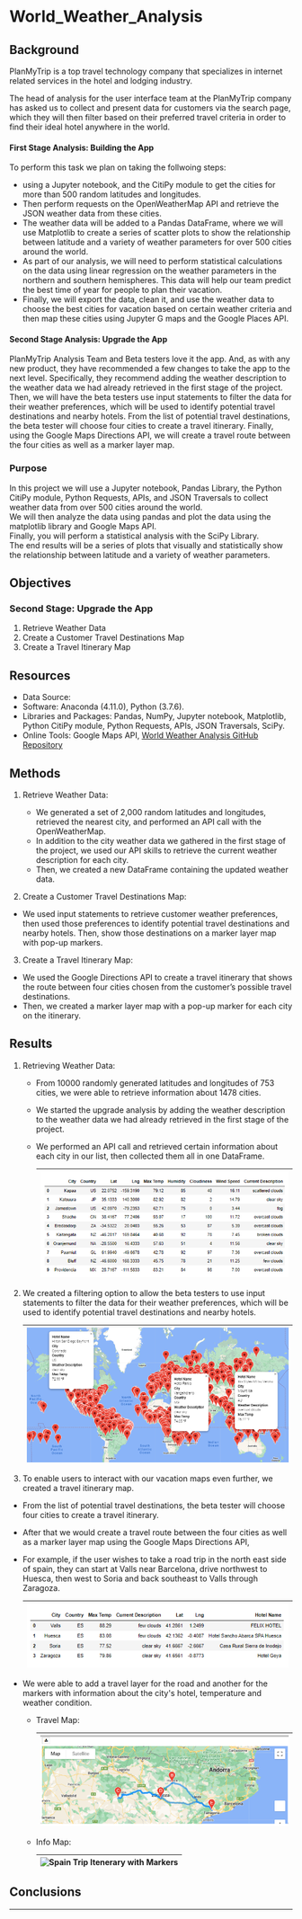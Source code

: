 # World_Weather_Analysis


## Background 

PlanMyTrip is a top travel technology company that specializes in internet related services in the hotel and lodging industry. <br>

The head of analysis for the user interface team at the PlanMyTrip company has asked us to collect and present data for customers via the search page, which they will then filter based on their preferred travel criteria in order to find their ideal hotel anywhere in the world. <br>

#### First Stage Analysis: Building the App
To perform this task we plan on taking the follwoing steps: 
- using a Jupyter notebook, and the CitiPy module to get the cities for more than 500 random latitudes and longitudes.
- Then perform requests on the OpenWeatherMap API and retrieve the JSON weather data from these cities. 
- The weather data will be added to a Pandas DataFrame, where we will use Matplotlib to create a series of scatter plots to show the relationship between latitude and a variety of weather parameters for over 500 cities around the world. 
- As part of our analysis, we will need to perform statistical calculations on the data using linear regression on the weather parameters in the northern and southern hemispheres. This data will help our team predict the best time of year for people to plan their vacation. 
- Finally, we will export the data, clean it, and use the weather data to choose the best cities for vacation based on certain weather criteria and then map these cities using Jupyter G maps and the Google Places API. 

#### Second Stage Analysis: Upgrade the App
PlanMyTrip Analysis Team and Beta testers love it the app. And, as with any new product, they have recommended a few changes to take the app to the next level. Specifically, they recommend adding the weather description to the weather data we had already retrieved in the first stage of the project. Then, we will have the beta testers use input statements to filter the data for their weather preferences, which will be used to identify potential travel destinations and nearby hotels. From the list of potential travel destinations, the beta tester will choose four cities to create a travel itinerary. Finally, using the Google Maps Directions API, we will create a travel route between the four cities as well as a marker layer map.


### Purpose

In this project we will use a Jupyter notebook, Pandas Library, the Python CitiPy module, Python Requests, APIs, and JSON Traversals to collect weather data from over 500 cities around the world. <br>
We will then analyze the data using pandas and plot the data using the matplotlib library and Google Maps API.  <br>
Finally, you will perform a statistical analysis with the SciPy Library. <br>
The end results will be a series of plots that visually and statistically show the relationship between latitude and a variety of weather parameters. 


## Objectives

### Second Stage: Upgrade the App
1. Retrieve Weather Data
2. Create a Customer Travel Destinations Map
3. Create a Travel Itinerary Map


## Resources
- Data Source: 
- Software: Anaconda (4.11.0), Python (3.7.6).
- Libraries and Packages: Pandas, NumPy, Jupyter notebook, Matplotlib, Python CitiPy module, Python Requests, APIs, JSON Traversals, SciPy. 
- Online Tools: Google Maps API, [World Weather Analysis GitHub Repository](https://github.com/Magzzie/World_Weather_Analysis)


## Methods 

1. Retrieve Weather Data: 
    - We generated a set of 2,000 random latitudes and longitudes, retrieved the nearest city, and performed an API call with the OpenWeatherMap. 
    - In addition to the city weather data we gathered in the first stage of the project, we used our API skills to retrieve the current weather description for each city. 
    - Then, we created a new DataFrame containing the updated weather data.

2. Create a Customer Travel Destinations Map:
- We used input statements to retrieve customer weather preferences, then used those preferences to identify potential travel destinations and nearby hotels. Then, show those destinations on a marker layer map with pop-up markers.

3. Create a Travel Itinerary Map:
- We used the Google Directions API to create a travel itinerary that shows the route between four cities chosen from the customer’s possible travel destinations. 
- Then, we created a marker layer map with a pop-up marker for each city on the itinerary.



## Results

1. Retrieving Weather Data: 
    - From 10000 randomly generated latitudes and longitudes of 753 cities, we were able to retrieve information about 1478 cities. 
    - We started the upgrade analysis by adding the weather description to the weather data we had already retrieved in the first stage of the project.
    - We performed an API call and retrieved certain information about each city in our list, then collected them all in one DataFrame. <br>
        
        |![677 Cities DataFrame.](./Images/city_data_df.png)|
        |-|

2. We created a filtering option to allow the beta testers to use input statements to filter the data for their weather preferences, which will be used to identify potential travel destinations and nearby hotels. <br>
        
    |![Hotels Map Based on Selected Temps](./Vacation_Search/hotels_map_70_80.png)|
    |-|

3. To enable users to interact with our vacation maps even further, we created a travel itinerary map. 
- From the list of potential travel destinations, the beta tester will choose four cities to create a travel itinerary. 
- After that we would create a travel route between the four cities as well as a marker layer map using the Google Maps Directions API, 
- For example, if the user wishes to take a road trip in the north east side of spain, they can start at Valls near Barcelona, drive northwest to Huesca, then west to Soria and back southeast to Valls through Zaragoza.<br> 

    |![Spain Trip Cities](./Vacation_Itinerary/spain_trip_cities.png)|
    |-|    
    
- We were able to add a travel layer for the road and another for the markers with information about the city's hotel, temperature and weather condition. <br>

    - Travel Map:
    
        |![Spain Trip Itinerary Map](./Vacation_Itinerary/WeatherPy_travel_map.png)|
        |-|
    
    - Info Map: 
    
        |![Spain Trip Itenerary with Markers](./Vacation_ItineraryWeatherPy_travel_map_markers.png)|
        |-|
        

## Conclusions




---





































